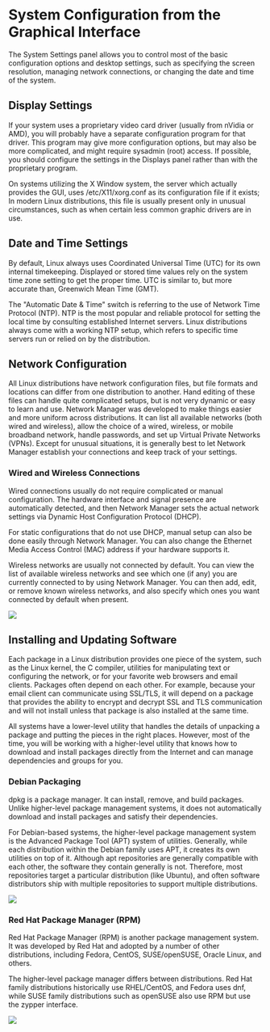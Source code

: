 # System Configuration from the Graphical Interface

The System Settings panel allows you to control most of the basic configuration options and desktop settings, such as specifying the screen resolution, managing network connections, or changing the date and time of the system.

## Display Settings
If your system uses a proprietary video card driver (usually from nVidia or AMD), you will probably have a separate configuration program for that driver. This program may give more configuration options, but may also be more complicated, and might require sysadmin (root) access. If possible, you should configure the settings in the Displays panel rather than with the proprietary program.

On systems utilizing the X Window system, the server which actually provides the GUI, uses /etc/X11/xorg.conf as its configuration file if it exists; In modern Linux distributions, this file is usually present only in unusual circumstances, such as when certain less common graphic drivers are in use.

## Date and Time Settings
By default, Linux always uses Coordinated Universal Time (UTC) for its own internal timekeeping. Displayed or stored time values rely on the system time zone setting to get the proper time. UTC is similar to, but more accurate than, Greenwich Mean Time (GMT).

The "Automatic Date & Time" switch is referring to the use of Network Time Protocol (NTP). NTP is the most popular and reliable protocol for setting the local time by consulting established Internet servers. Linux distributions always come with a working NTP setup, which refers to specific time servers run or relied on by the distribution.

## Network Configuration
All Linux distributions have network configuration files, but file formats and locations can differ from one distribution to another. Hand editing of these files can handle quite complicated setups, but is not very dynamic or easy to learn and use. Network Manager was developed to make things easier and more uniform across distributions. It can list all available networks (both wired and wireless), allow the choice of a wired, wireless, or mobile broadband network, handle passwords, and set up Virtual Private Networks (VPNs). Except for unusual situations, it is generally best to let Network Manager establish your connections and keep track of your settings.

### Wired and Wireless Connections
Wired connections usually do not require complicated or manual configuration. The hardware interface and signal presence are automatically detected, and then Network Manager sets the actual network settings via Dynamic Host Configuration Protocol (DHCP).

For static configurations that do not use DHCP, manual setup can also be done easily through Network Manager. You can also change the Ethernet Media Access Control (MAC) address if your hardware supports it.

Wireless networks are usually not connected by default. You can view the list of available wireless networks and see which one (if any) you are currently connected to by using Network Manager. You can then add, edit, or remove known wireless networks, and also specify which ones you want connected by default when present.

![](images/5.2.1.png)

## Installing and Updating Software
Each package in a Linux distribution provides one piece of the system, such as the Linux kernel, the C compiler, utilities for manipulating text or configuring the network, or for your favorite web browsers and email clients. Packages often depend on each other. For example, because your email client can communicate using SSL/TLS, it will depend on a package that provides the ability to encrypt and decrypt SSL and TLS communication and will not install unless that package is also installed at the same time.

All systems have a lower-level utility that handles the details of unpacking a package and putting the pieces in the right places. However, most of the time, you will be working with a higher-level utility that knows how to download and install packages directly from the Internet and can manage dependencies and groups for you.

### Debian Packaging
dpkg is a package manager. It can install, remove, and build packages. Unlike higher-level package management systems, it does not automatically download and install packages and satisfy their dependencies.

For Debian-based systems, the higher-level package management system is the Advanced Package Tool (APT) system of utilities. Generally, while each distribution within the Debian family uses APT, it creates its own utilities on top of it. Although apt repositories are generally compatible with each other, the software they contain generally is not. Therefore, most repositories target a particular distribution (like Ubuntu), and often software distributors ship with multiple repositories to support multiple distributions. 

![](images/5.3.1.png)

### Red Hat Package Manager (RPM)
Red Hat Package Manager (RPM) is another package management system. It was developed by Red Hat and adopted by a number of other distributions, including Fedora, CentOS, SUSE/openSUSE, Oracle Linux, and others.

The higher-level package manager differs between distributions. Red Hat family distributions historically use RHEL/CentOS, and Fedora uses dnf, while SUSE family distributions such as openSUSE also use RPM but use the zypper interface.

![](images/5.3.2.png)
